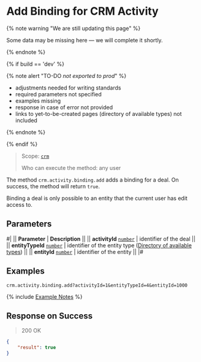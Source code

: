 # Add Binding for CRM Activity

{% note warning "We are still updating this page" %}

Some data may be missing here — we will complete it shortly.

{% endnote %}

{% if build == 'dev' %}

{% note alert "TO-DO _not exported to prod_" %}

- adjustments needed for writing standards
- required parameters not specified
- examples missing
- response in case of error not provided
- links to yet-to-be-created pages (directory of available types) not included

{% endnote %}

{% endif %}

> Scope: [`crm`](../../../../scopes/permissions.md)
>
> Who can execute the method: any user

The method `crm.activity.binding.add` adds a binding for a deal. On success, the method will return `true`.

Binding a deal is only possible to an entity that the current user has edit access to.

## Parameters

#|
|| **Parameter** | **Description** ||
|| **activityId**
[`number`](../../../../data-types.md) | identifier of the deal ||
|| **entityTypeId**
[`number`](../../../../data-types.md) | identifier of the entity type ([Directory of available types](.)) ||
|| **entityId**
[`number`](../../../../data-types.md) | identifier of the entity ||
|#

## Examples

```http
crm.activity.binding.add?activityId=1&entityTypeId=4&entityId=1000
```

{% include [Example Notes](../../../../../_includes/examples.md) %}

## Response on Success

> 200 OK
```json
{
    "result": true
}
```